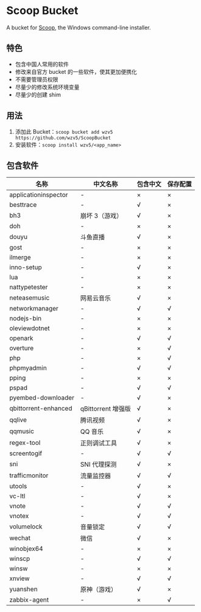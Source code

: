 # Scoop Bucket

A bucket for [Scoop](https://scoop.sh), the Windows command-line installer.

## 特色

* 包含中国人常用的软件
* 修改来自官方 bucket 的一些软件，使其更加便携化
* 不需要管理员权限
* 尽量少的修改系统环境变量
* 尽量少的创建 shim

## 用法

1. 添加此 Bucket：`scoop bucket add wzv5 https://github.com/wzv5/ScoopBucket`
2. 安装软件：`scoop install wzv5/<app_name>`

## 包含软件

| 名称                 | 中文名称           | 包含中文 | 保存配置 |
| -------------------- | ------------------ | -------- | -------- |
| applicationinspector | -                  | ×        | ×        |
| besttrace            | -                  | √        | ×        |
| bh3                  | 崩坏 3（游戏）     | √        | ×        |
| doh                  | -                  | ×        | ×        |
| douyu                | 斗鱼直播           | √        | ×        |
| gost                 | -                  | ×        | ×        |
| ilmerge              | -                  | ×        | ×        |
| inno-setup           | -                  | √        | ×        |
| lua                  | -                  | ×        | ×        |
| nattypetester        | -                  | ×        | ×        |
| neteasemusic         | 网易云音乐         | √        | ×        |
| networkmanager       | -                  | √        | √        |
| nodejs-bin           | -                  | ×        | ×        |
| oleviewdotnet        | -                  | ×        | ×        |
| openark              | -                  | √        | √        |
| overture             | -                  | ×        | √        |
| php                  | -                  | ×        | √        |
| phpmyadmin           | -                  | √        | √        |
| pping                | -                  | ×        | ×        |
| pspad                | -                  | √        | √        |
| pyembed-downloader   | -                  | √        | ×        |
| qbittorrent-enhanced | qBittorrent 增强版 | √        | ×        |
| qqlive               | 腾讯视频           | √        | ×        |
| qqmusic              | QQ 音乐            | √        | ×        |
| regex-tool           | 正则调试工具       | √        | ×        |
| screentogif          | -                  | √        | √        |
| sni                  | SNI 代理探测       | √        | ×        |
| trafficmonitor       | 流量监控器         | √        | √        |
| utools               | -                  | √        | ×        |
| vc-ltl               | -                  | √        | ×        |
| vnote                | -                  | √        | √        |
| vnotex               | -                  | √        | √        |
| volumelock           | 音量锁定           | √        | √        |
| wechat               | 微信               | √        | ×        |
| winobjex64           | -                  | ×        | ×        |
| winscp               | -                  | √        | √        |
| winsw                | -                  | ×        | ×        |
| xnview               | -                  | √        | √        |
| yuanshen             | 原神（游戏）       | √        | ×        |
| zabbix-agent         | -                  | ×        | √        |
